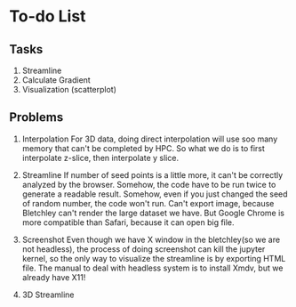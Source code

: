 # To-do List

## Tasks

1. Streamline
2. Calculate Gradient
3. Visualization (scatterplot)

## Problems

1. Interpolation
For 3D data, doing direct interpolation will use soo many memory that can't be completed by HPC.
So what we do is to first interpolate z-slice, then interpolate y slice.

2. Streamline
If number of seed points is a little more, it can't be correctly analyzed by the browser.
Somehow, the code have to be run twice to generate a readable result.
Somehow, even if you just changed the seed of random number, the code won't run.
Can't export image, because Bletchley can't render the large dataset we have.
But Google Chrome is more compatible than Safari, because it can open big file.

3. Screenshot
Even though we have X window in the bletchley(so we are not headless), the process of doing screenshot can kill the jupyter kernel, so the only way to visualize the streamline is by exporting HTML file.
The manual to deal with headless system is to install Xmdv, but we already have X11!

4. 3D Streamline
